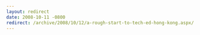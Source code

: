 ```yaml
---
layout: redirect
date: 2008-10-11 -0800
redirect: /archive/2008/10/12/a-rough-start-to-tech-ed-hong-kong.aspx/
---
```

